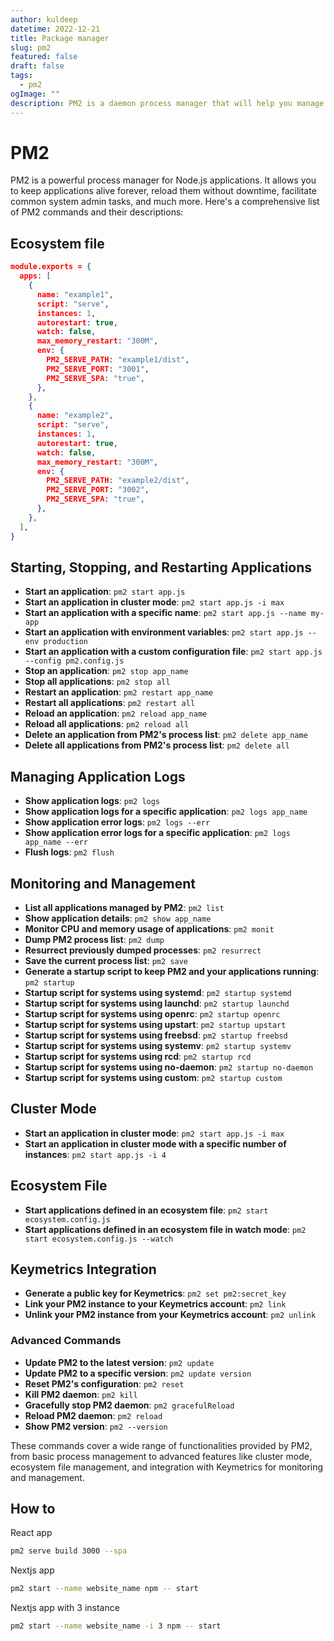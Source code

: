 ```yaml
---
author: kuldeep
datetime: 2022-12-21
title: Package manager
slug: pm2
featured: false
draft: false
tags:
  - pm2
ogImage: ""
description: PM2 is a daemon process manager that will help you manage and keep your application online.
---
```


# PM2
PM2 is a powerful process manager for Node.js applications. It allows you to keep applications alive forever, reload them without downtime, facilitate common system admin tasks, and much more. Here's a comprehensive list of PM2 commands and their descriptions:

## Ecosystem file
```json
module.exports = {
  apps: [
    {
      name: "example1",
      script: "serve",
      instances: 1,
      autorestart: true,
      watch: false,
      max_memory_restart: "300M",
      env: {
        PM2_SERVE_PATH: "example1/dist",
        PM2_SERVE_PORT: "3001",
        PM2_SERVE_SPA: "true",
      },
    },
    {
      name: "example2",
      script: "serve",
      instances: 1,
      autorestart: true,
      watch: false,
      max_memory_restart: "300M",
      env: {
        PM2_SERVE_PATH: "example2/dist",
        PM2_SERVE_PORT: "3002",
        PM2_SERVE_SPA: "true",
      },
    },
  ],
}
```

## Starting, Stopping, and Restarting Applications

- **Start an application**: `pm2 start app.js`
- **Start an application in cluster mode**: `pm2 start app.js -i max`
- **Start an application with a specific name**: `pm2 start app.js --name my-app`
- **Start an application with environment variables**: `pm2 start app.js --env production`
- **Start an application with a custom configuration file**: `pm2 start app.js --config pm2.config.js`
- **Stop an application**: `pm2 stop app_name`
- **Stop all applications**: `pm2 stop all`
- **Restart an application**: `pm2 restart app_name`
- **Restart all applications**: `pm2 restart all`
- **Reload an application**: `pm2 reload app_name`
- **Reload all applications**: `pm2 reload all`
- **Delete an application from PM2's process list**: `pm2 delete app_name`
- **Delete all applications from PM2's process list**: `pm2 delete all`

## Managing Application Logs

- **Show application logs**: `pm2 logs`
- **Show application logs for a specific application**: `pm2 logs app_name`
- **Show application error logs**: `pm2 logs --err`
- **Show application error logs for a specific application**: `pm2 logs app_name --err`
- **Flush logs**: `pm2 flush`

## Monitoring and Management

- **List all applications managed by PM2**: `pm2 list`
- **Show application details**: `pm2 show app_name`
- **Monitor CPU and memory usage of applications**: `pm2 monit`
- **Dump PM2 process list**: `pm2 dump`
- **Resurrect previously dumped processes**: `pm2 resurrect`
- **Save the current process list**: `pm2 save`
- **Generate a startup script to keep PM2 and your applications running**: `pm2 startup`
- **Startup script for systems using systemd**: `pm2 startup systemd`
- **Startup script for systems using launchd**: `pm2 startup launchd`
- **Startup script for systems using openrc**: `pm2 startup openrc`
- **Startup script for systems using upstart**: `pm2 startup upstart`
- **Startup script for systems using freebsd**: `pm2 startup freebsd`
- **Startup script for systems using systemv**: `pm2 startup systemv`
- **Startup script for systems using rcd**: `pm2 startup rcd`
- **Startup script for systems using no-daemon**: `pm2 startup no-daemon`
- **Startup script for systems using custom**: `pm2 startup custom`

## Cluster Mode

- **Start an application in cluster mode**: `pm2 start app.js -i max`
- **Start an application in cluster mode with a specific number of instances**: `pm2 start app.js -i 4`

## Ecosystem File

- **Start applications defined in an ecosystem file**: `pm2 start ecosystem.config.js`
- **Start applications defined in an ecosystem file in watch mode**: `pm2 start ecosystem.config.js --watch`

## Keymetrics Integration

- **Generate a public key for Keymetrics**: `pm2 set pm2:secret_key`
- **Link your PM2 instance to your Keymetrics account**: `pm2 link`
- **Unlink your PM2 instance from your Keymetrics account**: `pm2 unlink`

### Advanced Commands

- **Update PM2 to the latest version**: `pm2 update`
- **Update PM2 to a specific version**: `pm2 update version`
- **Reset PM2's configuration**: `pm2 reset`
- **Kill PM2 daemon**: `pm2 kill`
- **Gracefully stop PM2 daemon**: `pm2 gracefulReload`
- **Reload PM2 daemon**: `pm2 reload`
- **Show PM2 version**: `pm2 --version`

These commands cover a wide range of functionalities provided by PM2, from basic process management to advanced features like cluster mode, ecosystem file management, and integration with Keymetrics for monitoring and management.


## How to
React app
```bash
pm2 serve build 3000 --spa
```

Nextjs app
```bash
pm2 start --name website_name npm -- start
```

Nextjs app with 3 instance
```bash
pm2 start --name website_name -i 3 npm -- start
```
